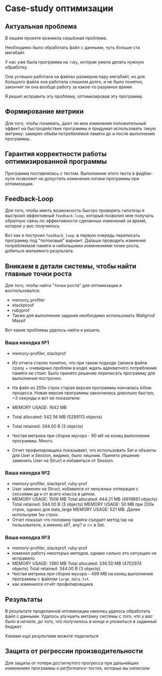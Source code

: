 # Case-study оптимизации

## Актуальная проблема
В нашем проекте возникла серьёзная проблема.

Необходимо было обработать файл с данными, чуть больше ста мегабайт.

У нас уже была программа на `ruby`, которая умела делать нужную обработку.

Она успешно работала на файлах размером пару мегабайт, но для большого файла она работала слишком долго, и не было понятно, закончит ли она вообще работу за какое-то разумное время.

Я решил исправить эту проблему, оптимизировав эту программу.

## Формирование метрики
Для того, чтобы понимать, дают ли мои изменения положительный эффект на быстродействие программы я придумал использовать такую метрику: замерял объём потребялемой памяти до и после выполнения программы..

## Гарантия корректности работы оптимизированной программы
Программа поставлялась с тестом. Выполнение этого теста в фидбек-лупе позволяет не допустить изменения логики программы при оптимизации.

## Feedback-Loop
Для того, чтобы иметь возможность быстро проверять гипотезы я выстроил эффективный `feedback-loop`, который позволил мне получать обратную связь по эффективности сделанных изменений за *время, которое у вас получилось*

Вот как я построил `feedback_loop`: в первую очередь переписать программу под "потоковый" вариант. Дальше проводить измеения потребляемой памяти и небольшими изменениями точек роста, добиться желаемого результата.

## Вникаем в детали системы, чтобы найти главные точки роста
Для того, чтобы найти "точки роста" для оптимизации я воспользовался:

- memory_profiler
- stackproof
- rubyprof
- Также для выполнения задания необходимо использовать Wallgrind Massif

Вот какие проблемы удалось найти и решить

### Ваша находка №1
- memory-profiler, stackprof
- Из отчета стаоло понятно, что при таком подходе (записи файла сразу + очевидных проблем в коде) ждать адекватного потребления памяти не стоит.
Было принято решение переписать программу для выполнения построчно.
- На файл из 200к строк старая версия программы кончалась killом процесса.
Новая версия программы закончилась довольно быстро, ~3 секунды и вот ее показатели:
- MEMORY USAGE: 1642 MB
- Total allocated: 542.56 MB (5289113 objects)
- Total retained:  344.00 B (3 objects)
- Чистая метрика при сборке мусора - 90 мб на конец выполнения программы. Много.

- Отчет профилировщика показывает, что использовать Set и объекты для User и Session, видимо, было лишним.
Принято решение заменить User на Struct и избавиться от Session.

### Ваша находка №2
- memory-profiler, stackprof, ruby-prof
- User заменен на Struct, избавился от ненужных отперация с сессиями да и от всего класса в целом.
- MEMORY USAGE: 1508 MB
  Total allocated: 444.21 MB (4919861 objects)
  Total retained:  344.00 B (3 objects)
  MEMORY USAGE: 50 MB при 200к строк, однако для data_large MEMORY USAGE: 521 MB.
  Далее используем 1кк строк.
- Отчет показал что половину памяти съедает метод tap на пользователе, а именно all?, any? и << в Set.

### Ваша находка №3
- memory-profiler, stackprof, ruby-prof
- изменил работу некоторых методов, однако сильно это ситуацию не исправило.
- MEMORY USAGE: 1380 MB
  Total allocated: 336.50 MB (4702974 objects)
  Total retained:  344.00 B (3 objects)
- Чистая метрика при сборке мусора - 499 MB на конец выполнения программы c файлом `large_data.txt`.
- как изменился отчёт профилировщика

## Результаты
В результате проделанной оптимизации наконец удалось обработать файл с данными.
Удалось улучшить метрику системы с *того, что у вас было в начале, до того, что получилось в конце* и уложиться в заданный бюджет.

*Какими ещё результами можете поделиться*

## Защита от регрессии производительности
Для защиты от потери достигнутого прогресса при дальнейших изменениях программы *о performance-тестах, которые вы написали*

